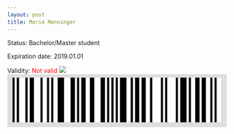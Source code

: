 ```yaml
---
layout: post
title: Marie Menninger
---
```


Status: Bachelor/Master student

Expiration date: 2019.01.01

Validity: <font color="red"> Not valid</font> 
![](/members/img/Marie_Menninger.png)
![](/members/img/bar.png)
